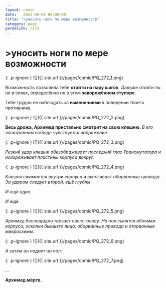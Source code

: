 ```yaml
---
layout: comic
date:   2021-06-05 00:00:00 
title: ">уносить ноги по мере возможности"
category: page
permalink: /273
---
```

# >уносить ноги по мере возможности

{: .p-ignore }
![]({{ site.url }}/pages/comic/PQ_272_1.png)

Возможность позволила тебе <strong>отойти на пару шагов</strong>. Дальше отойти ты не в силах, определённо не в этом <strong>заворожённом ступоре</strong>.

Тебе трудно не наблюдать за <strong>изменениями </strong>в поведении твоего противника.

{: .p-ignore }
![]({{ site.url }}/pages/comic/PQ_272_2.png)

<strong>Весь дрожа, Архимед пристально смотрит на свою клешню. </strong><em>В его электронном взгляде чувствуется напряжение.</em>

{: .p-ignore }
![]({{ site.url }}/pages/comic/PQ_272_3.png)

<em>Резкий удар клешни обезображивает последний глаз Трансмутатора и искорёживает пластины корпуса вокруг.</em>

{: .p-ignore }
![]({{ site.url }}/pages/comic/PQ_272_4.png)

<em>Клешня сжимается внутри корпуса и вытягивает оборванные провода. За ударом следует второй, ещё глубже.</em>

<em>И ещё один.</em>

<em>И ещё.</em>

{: .p-ignore }
![]({{ site.url }}/pages/comic/PQ_272_5.png)

<em>Архимед беспощадно терзает свою голову. На пол сыпятся обломки корпуса, осколки бывшего лица, оборванные провода и оторванные микросхемы.</em>

{: .p-ignore }
![]({{ site.url }}/pages/comic/PQ_272_6.png)

<em>А затем он падает на пол.</em>

{: .p-ignore }
![]({{ site.url }}/pages/comic/PQ_272_7.png)

<em>…</em>

<strong>Архимед мёртв.</strong>
